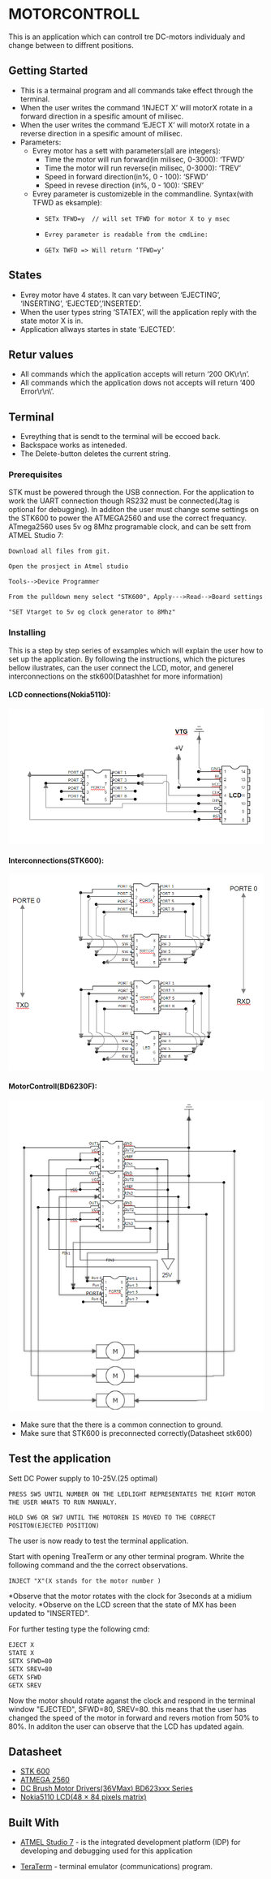 # MOTORCONTROLL
This is an application which can controll tre DC-motors individualy and change between to diffrent positions.


## Getting Started
*  This is a termainal program and all commands take effect through the terminal.
*  When the user writes the command ‘INJECT X’ will motorX rotate in a forward direction in a spesific amount of milisec. 
*  When the user writes the command ‘EJECT X’ will motorX rotate in a reverse direction in a spesific amount of milisec.
*   Parameters:
    *   Evrey motor has a sett with parameters(all are integers):
        *   Time the motor will run forward(in milisec, 0-3000): ‘TFWD’
        *   Time the motor will run reverse(in milisec, 0-3000): ‘TREV’
        * 	Speed in forward direction(in%,  0 - 100): ‘SFWD’
        * 	Speed in revese direction (in%,  0 - 100): ‘SREV’
    *   Evrey parameter is customizeble in the commandline. Syntax(with TFWD as eksample):
        *	  SETx TFWD=y  // will set TFWD for motor X to y msec
        *	  Evrey parameter is readable from the cmdLine:
        *	  GETx TWFD => Will return ‘TFWD=y’

## States
* Evrey motor have 4 states. It can vary between ‘EJECTING’,  ‘INSERTING’, ‘EJECTED’,’INSERTED’.
* When the user types string ‘STATEX’, will the application reply with the state motor X is in.
* Application allways startes in state ‘EJECTED’.

## Retur values
*	All commands which the application accepts will return ‘200 OK\r\n’.
*	All commands which the application dows not accepts will return ‘400 Error\r\n\’.

## Terminal
* Evreything that is sendt to the terminal will be eccoed back.
* Backspace works as inteneded.
* The Delete-button deletes the current string.


### Prerequisites
STK must be powered through the USB connection. For the application to work the UART connection though RS232 must be connected(Jtag is optional for debugging).
In additon the user must change some settings on the STK600 to power the ATMEGA2560 and use the correct frequancy. ATmega2560 uses 5v og 8Mhz programable clock, and can be sett from ATMEL Studio 7:

```
Download all files from git.
```
```
Open the prosject in Atmel studio
```
```
Tools-->Device Programmer
```
```
From the pulldown meny select "STK600", Apply--->Read-->Board settings
```
```
"SET Vtarget to 5v og clock generator to 8Mhz"
```
### Installing
This is a step by step series of exsamples which will explain the user how to set up the application. By following the instructions, which the pictures bellow ilustrates, can the user connect the LCD, motor, and generel interconnections on the stk600(Datashhet for more information)
#### LCD connections(Nokia5110):
![LCD connections](https://github.com/HenriknWold/WindowMote/blob/master/MOTORKONTROLL/LCD_NOKIA.PNG)
#### Interconnections(STK600):
![INTERCONNECTIONS connections](https://github.com/HenriknWold/WindowMote/blob/master/MOTORKONTROLL/INTERCONNECTIONS.PNG)
#### MotorControll(BD6230F):
![MOTORKONTROLL](https://github.com/HenriknWold/WindowMote/blob/master/MOTORKONTROLL/MOTOR.PNG)
*  Make sure that the there is a common connection to ground.
*  Make sure that STK600 is preconnected correctly(Datasheet stk600)



## Test the application
Sett DC Power supply to 10-25V.(25 optimal)
```
PRESS SW5 UNTIL NUMBER ON THE LEDLIGHT REPRESENTATES THE RIGHT MOTOR THE USER WHATS TO RUN MANUALY.
```
```
HOLD SW6 OR SW7 UNTIL THE MOTOREN IS MOVED TO THE CORRECT POSITON(EJECTED POSITION)
```
The user is now ready to test the terminal application.

Start with opening TreaTerm or any other terminal program. Whrite the following command and the the correct observations.
```
INJECT "X"(X stands for the motor number )
```
*Observe that the motor rotates with the clock for 3seconds at a midium velocity.
*Observe on the LCD screen that the state of MX has been updated to "INSERTED".

For further testing type the following cmd:
```
EJECT X
STATE X
SETX SFWD=80
SETX SREV=80
GETX SFWD
GETX SREV
```
Now the motor should rotate aganst the clock and respond in the terminal window "EJECTED", SFWD=80, SREV=80. this means that the user has changed the speed of the motor in forward and revers motion from 50% to 80%. In additon the user can observe that the LCD has updated again.



## Datasheet
*  [STK 600](http://ww1.microchip.com/downloads/en/DeviceDoc/40001904A.pdf)
*  [ATMEGA 2560](http://ww1.microchip.com/downloads/en/DeviceDoc/Atmel-2549-8-bit-AVR-Microcontroller-ATmega640-1280-1281-2560-2561_datasheet.pdf)
*  [DC Brush Motor Drivers(36VMax) BD623xxx Series](http://www.farnell.com/datasheets/2097985.pdf)
*  [Nokia5110 LCD(48 × 84 pixels matrix)](https://www.sparkfun.com/datasheets/LCD/Monochrome/Nokia5110.pdf)



## Built With

* [ATMEL Studio 7](https://www.microchip.com/webdoc/GUID-ECD8A826-B1DA-44FC-BE0B-5A53418A47BD/index.html?GUID-8F63ECC8-08B9-4CCD-85EF-88D30AC06499) - is the integrated development platform (IDP) for developing and debugging used for this application

* [TeraTerm](https://ttssh2.osdn.jp/index.html.en) -  terminal emulator (communications) program.



